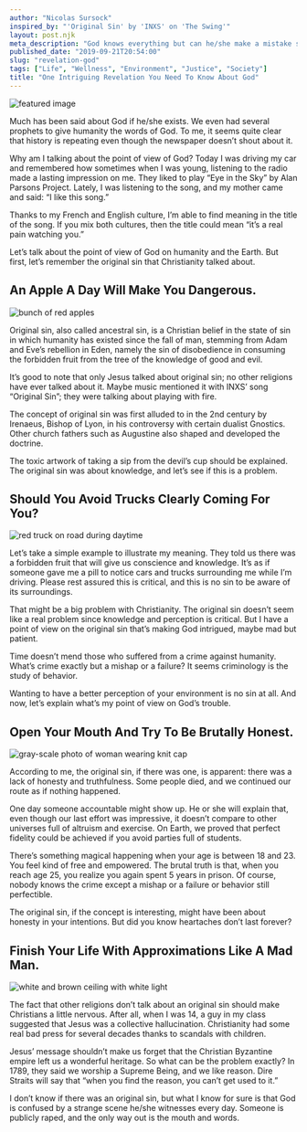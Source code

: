 ```yaml
---
author: "Nicolas Sursock"
inspired_by: "'Original Sin' by 'INXS' on 'The Swing'"
layout: post.njk
meta_description: "God knows everything but can he/she make a mistake sometimes? After all, it is asked we believe in him/her. There must be a misunderstanding."
published_date: "2019-09-21T20:54:00"
slug: "revelation-god"
tags: ["Life", "Wellness", "Environment", "Justice", "Society"]
title: "One Intriguing Revelation You Need To Know About God"
---
```


![featured image](https://images.unsplash.com/photo-1481966115753-963394378f23?ixlib=rb-4.0.3&ixid=MnwxMjA3fDB8MHxwaG90by1wYWdlfHx8fGVufDB8fHx8&auto=format&fit=crop)

Much has been said about God if he/she exists. We even had several prophets to give humanity the words of God. To me, it seems quite clear that history is repeating even though the newspaper doesn’t shout about it.

Why am I talking about the point of view of God? Today I was driving my car and remembered how sometimes when I was young, listening to the radio made a lasting impression on me. They liked to play “Eye in the Sky” by Alan Parsons Project. Lately, I was listening to the song, and my mother came and said: “I like this song.”

Thanks to my French and English culture, I’m able to find meaning in the title of the song. If you mix both cultures, then the title could mean “it’s a real pain watching you.”

Let’s talk about the point of view of God on humanity and the Earth. But first, let’s remember the original sin that Christianity talked about.

## An Apple A Day Will Make You Dangerous.

![bunch of red apples](https://images.unsplash.com/photo-1560806887-1e4cd0b6cbd6?ixlib=rb-4.0.3&ixid=MnwxMjA3fDB8MHxwaG90by1wYWdlfHx8fGVufDB8fHx8&auto=format&fit=crop&q=80&w=800&h=600)

Original sin, also called ancestral sin, is a Christian belief in the state of sin in which humanity has existed since the fall of man, stemming from Adam and Eve’s rebellion in Eden, namely the sin of disobedience in consuming the forbidden fruit from the tree of the knowledge of good and evil.

It’s good to note that only Jesus talked about original sin; no other religions have ever talked about it. Maybe music mentioned it with INXS’ song “Original Sin”; they were talking about playing with fire.

The concept of original sin was first alluded to in the 2nd century by Irenaeus, Bishop of Lyon, in his controversy with certain dualist Gnostics. Other church fathers such as Augustine also shaped and developed the doctrine.

The toxic artwork of taking a sip from the devil’s cup should be explained. The original sin was about knowledge, and let’s see if this is a problem.

## Should You Avoid Trucks Clearly Coming For You?

![red truck on road during daytime](https://images.unsplash.com/photo-1592805144716-feeccccef5ac?ixlib=rb-4.0.3&ixid=MnwxMjA3fDB8MHxwaG90by1wYWdlfHx8fGVufDB8fHx8&auto=format&fit=crop&q=80&w=800&h=600)

Let’s take a simple example to illustrate my meaning. They told us there was a forbidden fruit that will give us conscience and knowledge. It’s as if someone gave me a pill to notice cars and trucks surrounding me while I’m driving. Please rest assured this is critical, and this is no sin to be aware of its surroundings.

That might be a big problem with Christianity. The original sin doesn’t seem like a real problem since knowledge and perception is critical. But I have a point of view on the original sin that’s making God intrigued, maybe mad but patient.

Time doesn’t mend those who suffered from a crime against humanity. What’s crime exactly but a mishap or a failure? It seems criminology is the study of behavior.

Wanting to have a better perception of your environment is no sin at all. And now, let’s explain what’s my point of view on God’s trouble.

## Open Your Mouth And Try To Be Brutally Honest.

![gray-scale photo of woman wearing knit cap](https://images.unsplash.com/flagged/photo-1570084787226-c77bdc6a1705?ixlib=rb-4.0.3&ixid=MnwxMjA3fDB8MHxwaG90by1wYWdlfHx8fGVufDB8fHx8&auto=format&fit=crop&q=80&w=800&h=600)

According to me, the original sin, if there was one, is apparent: there was a lack of honesty and truthfulness. Some people died, and we continued our route as if nothing happened.

One day someone accountable might show up. He or she will explain that, even though our last effort was impressive, it doesn’t compare to other universes full of altruism and exercise. On Earth, we proved that perfect fidelity could be achieved if you avoid parties full of students.

There’s something magical happening when your age is between 18 and 23. You feel kind of free and empowered. The brutal truth is that, when you reach age 25, you realize you again spent 5 years in prison. Of course, nobody knows the crime except a mishap or a failure or behavior still perfectible.

The original sin, if the concept is interesting, might have been about honesty in your intentions. But did you know heartaches don’t last forever?

## Finish Your Life With Approximations Like A Mad Man.

![white and brown ceiling with white light](https://images.unsplash.com/photo-1601107586785-8e5ca629c04a?ixlib=rb-4.0.3&ixid=MnwxMjA3fDB8MHxwaG90by1wYWdlfHx8fGVufDB8fHx8&auto=format&fit=crop&q=80&w=800&h=600)

The fact that other religions don’t talk about an original sin should make Christians a little nervous. After all, when I was 14, a guy in my class suggested that Jesus was a collective hallucination. Christianity had some real bad press for several decades thanks to scandals with children.

Jesus’ message shouldn’t make us forget that the Christian Byzantine empire left us a wonderful heritage. So what can be the problem exactly? In 1789, they said we worship a Supreme Being, and we like reason. Dire Straits will say that “when you find the reason, you can’t get used to it.”

I don’t know if there was an original sin, but what I know for sure is that God is confused by a strange scene he/she witnesses every day. Someone is publicly raped, and the only way out is the mouth and words. 